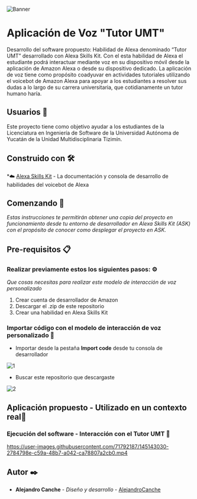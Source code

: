 ![Banner](https://user-images.githubusercontent.com/71792187/145144549-8e4214ec-4b49-4b0b-a808-f7a6921baaa9.png)

# Aplicación de Voz "Tutor UMT"

Desarrollo del software propuesto: Habilidad de Alexa denominado “Tutor UMT” desarrollado con Alexa Skills Kit. Con el esta habilidad de Alexa el estudiante podrá interactuar mediante voz en su dispositivo móvil desde la aplicación de Amazon Alexa o desde su dispositivo dedicado. La aplicación de voz tiene como propósito coadyuvar en actividades tutoriales utilizando el voicebot de Amazon Alexa para apoyar a los estudiantes a resolver sus dudas a lo largo de su carrera universitaria, que cotidianamente un tutor humano haría.

## Usuarios 👦

Este proyecto tiene como objetivo ayudar a los estudiantes de la Licenciatura en Ingeniería de Software de la Universidad Autónoma de Yucatán de la Unidad Multidisciplinaria Tizimín.

## Construido con 🛠️

*☁️ [Alexa Skills Kit](https://developer.amazon.com/alexa/console/ask) - La documentación y consola de desarrollo de habilidades del voicebot de Alexa

## Comenzando 🚀

_Estas instrucciones te permitirán obtener una copia del proyecto en funcionamiento desde tu entorno de desarrollador en Alexa Skills Kit (ASK) con el propósito de conocer como desplegar el proyecto en ASK._

## Pre-requisitos 📋

### Realizar previamente estos los siguientes pasos: ⚙️
_Que cosas necesitas para realizar este modelo de interacción de voz personalizado_

1. Crear cuenta de desarrollador de Amazon 
2. Descargar el .zip de este repositorio
3. Crear una habilidad en Alexa Skills Kit

### Importar código con el modelo de interacción de voz personalizado 🔧

- Importar desde la pestaña **Import code** desde tu consola de desarrollador 

![1](https://user-images.githubusercontent.com/71792187/145146410-cf6cec3f-7e4c-4412-b433-d78bbb143e7e.png)

- Buscar este repositorio que descargaste

![2](https://user-images.githubusercontent.com/71792187/145146543-24717813-eac5-4213-82d7-f575a79fcbdb.png)

## Aplicación propuesto -  Utilizado en un contexto real🚀

### Ejecución del software - Interacción con el Tutor UMT 📱

https://user-images.githubusercontent.com/71792187/145143030-2784798e-c59a-48b7-a042-ca78807a2cb0.mp4

## Autor ✒️

* **Alejandro Canche** - *Diseño y desarrollo* - [AlejandroCanche](https://github.com/AlejandroCanche)
